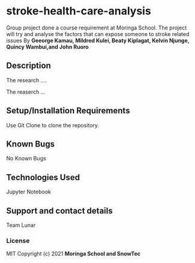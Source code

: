 # stroke-health-care-analysis
Group project done a course requirement at Moringa School. The project will try and analyse the factors that can expose someone to stroke related issues 
By **Geeorge Kamau, Mildred Kulei, Beaty Kiplagat, Kelvin Njunge, Quincy Wambui,and John Ruoro**
## Description
The research ....

The reaserch ...
## Setup/Installation Requirements
Use Git Clone to clone the repository. 
## Known Bugs
No Known Bugs
## Technologies Used
Jupyter Notebook 
## Support and contact details
Team Lunar 
### License
MIT
Copyright (c) 2021 **Moringa School and SnowTec**
